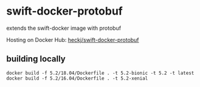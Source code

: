 # swift-docker-protobuf

extends the swift-docker image with protobuf

Hosting on Docker Hub: [heckj/swift-docker-protobuf](https://hub.docker.com/repository/docker/heckj/swift-docker-protobuf)

## building locally

    docker build -f 5.2/18.04/Dockerfile . -t 5.2-bionic -t 5.2 -t latest
    docker build -f 5.2/16.04/Dockerfile . -t 5.2-xenial

